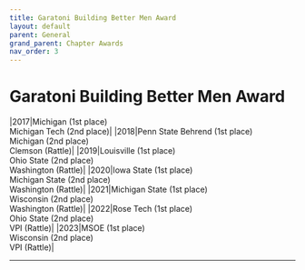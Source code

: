 ```yaml
---
title: Garatoni Building Better Men Award
layout: default
parent: General
grand_parent: Chapter Awards
nav_order: 3
---
```


# Garatoni Building Better Men Award

|2017|Michigan (1st place)<br>Michigan Tech (2nd place)|
|2018|Penn State Behrend (1st place)<br>Michigan (2nd place)<br>Clemson (Rattle)|
|2019|Louisville (1st place)<br>Ohio State (2nd place)<br>Washington (Rattle)|
|2020|Iowa State (1st place)<br>Michigan State (2nd place)<br>Washington (Rattle)|
|2021|Michigan State (1st place)<br>Wisconsin (2nd place)<br>Washington (Rattle)|
|2022|Rose Tech (1st place)<br>Ohio State (2nd place)<br>VPI (Rattle)|
|2023|MSOE (1st place)<br>Wisconsin (2nd place)<br>VPI (Rattle)|

----